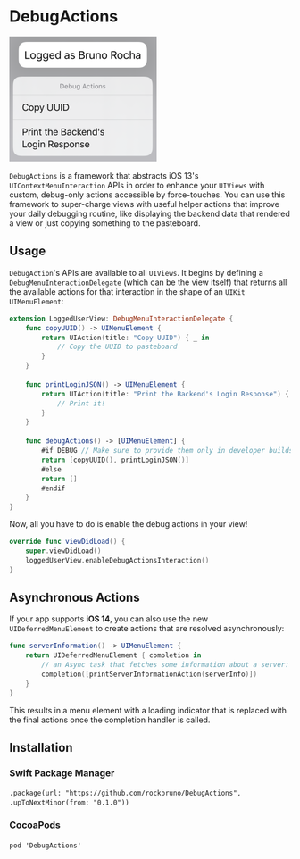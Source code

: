 # DebugActions

![DebugActions](https://github.com/rockbruno/DebugActions/raw/master/Metadata/logo.png "DebugActions")

`DebugActions` is a framework that abstracts iOS 13's `UIContextMenuInteraction` APIs in order to enhance your `UIViews` with custom, debug-only actions accessible by force-touches. You can use this framework to super-charge views with useful helper actions that improve your daily debugging routine, like displaying the backend data that rendered a view or just copying something to the pasteboard.

## Usage

`DebugAction`'s APIs are available to all `UIViews`. It begins by defining a `DebugMenuInteractionDelegate` (which can be the view itself) that returns all the available actions for that interaction in the shape of an `UIKit` `UIMenuElement`:

```swift
extension LoggedUserView: DebugMenuInteractionDelegate {
    func copyUUID() -> UIMenuElement {
        return UIAction(title: "Copy UUID") { _ in
            // Copy the UUID to pasteboard
        }
    }

    func printLoginJSON() -> UIMenuElement {
        return UIAction(title: "Print the Backend's Login Response") { _ in
            // Print it!
        }
    }

    func debugActions() -> [UIMenuElement] {
        #if DEBUG // Make sure to provide them only in developer builds!
        return [copyUUID(), printLoginJSON()]
        #else
        return []
        #endif
    }
}
```

Now, all you have to do is enable the debug actions in your view!

```swift
override func viewDidLoad() {
    super.viewDidLoad()
    loggedUserView.enableDebugActionsInteraction()
}
```

## Asynchronous Actions

If your app supports **iOS 14**, you can also use the new `UIDeferredMenuElement` to create actions that are resolved asynchronously:

```swift
func serverInformation() -> UIMenuElement {
    return UIDeferredMenuElement { completion in
        // an Async task that fetches some information about a server:
        completion([printServerInformationAction(serverInfo)])
    }
}
```

This results in a menu element with a loading indicator that is replaced with the final actions once the completion handler is called.

## Installation

### Swift Package Manager

`.package(url: "https://github.com/rockbruno/DebugActions", .upToNextMinor(from: "0.1.0"))`

### CocoaPods

`pod 'DebugActions'`
